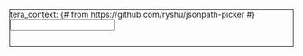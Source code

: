 <div title="tera_context" style="border: solid 1px;">
<span>tera_context:</span>
<link rel="stylesheet" href="/jsonpath-picker.min.css" />
<script type="text/javascript" src="/jsonpath-picker.min.js"></script>
{# from https://github.com/ryshu/jsonpath-picker #}

<div id="dests" type="text"></div>
<div id="treeview">
<input class="path" type="text">
<pre id="json-renderer"></pre>
</div>

<script type="text/javascript">
let data = {{ __tera_context | as_str }};
source = document.querySelector('#json-renderer');
dest = document.querySelectorAll('.path');
JPPicker.render(source, data, dest, {outputCollapsed:true});
document.querySelector("div#treeview a").click();

</script>
</div>
